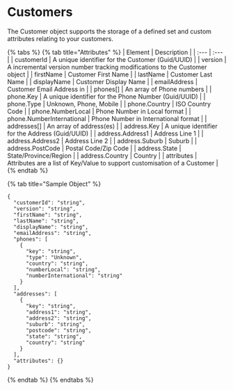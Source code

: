 # Customers

The Customer object supports the storage of a defined set and custom attributes relating to your customers.

{% tabs %}
{% tab title="Attributes" %}
| Element | Description |
| :--- | :--- |
| customerId | A unique identifier for the Customer \(Guid/UUID\) |
| version | A incremental version number tracking modifications to the Customer object |
| firstName | Customer First Name |
| lastName | Customer Last Name |
| displayName | Customer Display Name |
| emailAddress | Customer Email Address in  |
| phones\[\] | An array of Phone numbers |
| phone.Key | A unique identifier for the Phone Number \(Guid/UUID\) |
| phone.Type | Unknown, Phone, Mobile |
| phone.Country | ISO Country Code |
| phone.NumberLocal | Phone Number in Local format |
| phone.NumberInternational | Phone Number in International format |
| addresses\[\] | An array of address\(es\) |
| address.Key | A unique identifier for the Address \(Guid/UUID\) |
| address.Address1 | Address Line 1 |
| address.Address2 | Address Line 2 |
| address.Suburb | Suburb |
| address.PostCode | Postal Code/Zip Code |
| address.State | State/Province/Region |
| address.Country | Country |
| attributes | Attributes are a list of Key/Value to support customisation of a Customer |
{% endtab %}

{% tab title="Sample Object" %}
```text
{
  "customerId": "string",
  "version": "string",
  "firstName": "string",
  "lastName": "string",
  "displayName": "string",
  "emailAddress": "string",
  "phones": [
    {
      "key": "string",
      "type": "Unknown",
      "country": "string",
      "numberLocal": "string",
      "numberInternational": "string"
    }
  ],
  "addresses": [
    {
      "key": "string",
      "address1": "string",
      "address2": "string",
      "suburb": "string",
      "postcode": "string",
      "state": "string",
      "country": "string"
    }
  ],
  "attributes": {}
}
```
{% endtab %}
{% endtabs %}

